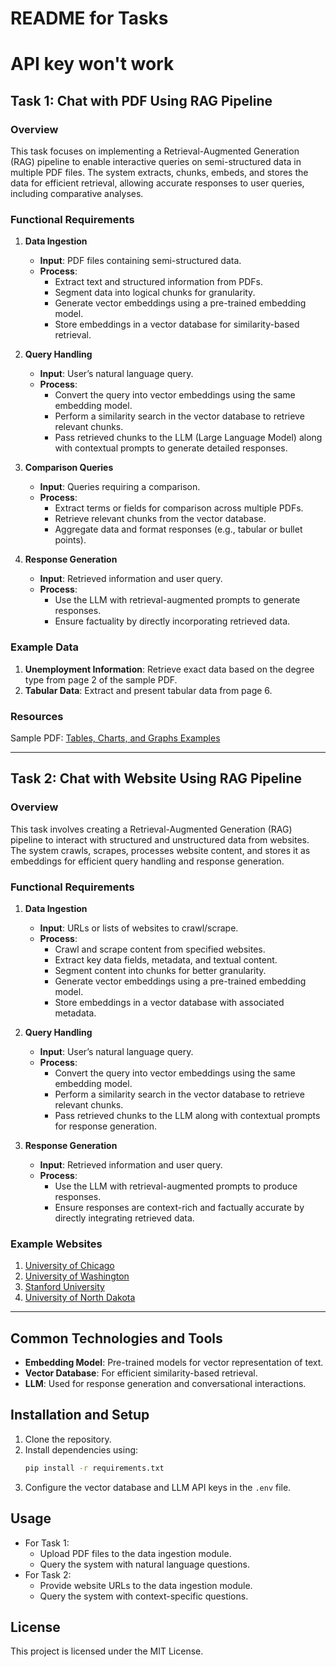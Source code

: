 # README for Tasks
# API key won't work
## Task 1: Chat with PDF Using RAG Pipeline

### Overview
This task focuses on implementing a Retrieval-Augmented Generation (RAG) pipeline to enable interactive queries on semi-structured data in multiple PDF files. The system extracts, chunks, embeds, and stores the data for efficient retrieval, allowing accurate responses to user queries, including comparative analyses.

### Functional Requirements
1. **Data Ingestion**
    - **Input**: PDF files containing semi-structured data.
    - **Process**:
        - Extract text and structured information from PDFs.
        - Segment data into logical chunks for granularity.
        - Generate vector embeddings using a pre-trained embedding model.
        - Store embeddings in a vector database for similarity-based retrieval.

2. **Query Handling**
    - **Input**: User’s natural language query.
    - **Process**:
        - Convert the query into vector embeddings using the same embedding model.
        - Perform a similarity search in the vector database to retrieve relevant chunks.
        - Pass retrieved chunks to the LLM (Large Language Model) along with contextual prompts to generate detailed responses.

3. **Comparison Queries**
    - **Input**: Queries requiring a comparison.
    - **Process**:
        - Extract terms or fields for comparison across multiple PDFs.
        - Retrieve relevant chunks from the vector database.
        - Aggregate data and format responses (e.g., tabular or bullet points).

4. **Response Generation**
    - **Input**: Retrieved information and user query.
    - **Process**:
        - Use the LLM with retrieval-augmented prompts to generate responses.
        - Ensure factuality by directly incorporating retrieved data.

### Example Data
1. **Unemployment Information**: Retrieve exact data based on the degree type from page 2 of the sample PDF.
2. **Tabular Data**: Extract and present tabular data from page 6.

### Resources
Sample PDF: [Tables, Charts, and Graphs Examples](https://www.hunter.cuny.edu/dolciani/pdf_files/workshop-materials/mmc-presentations/tables-charts-and-graphs-with-examples-from.pdf)

---

## Task 2: Chat with Website Using RAG Pipeline

### Overview
This task involves creating a Retrieval-Augmented Generation (RAG) pipeline to interact with structured and unstructured data from websites. The system crawls, scrapes, processes website content, and stores it as embeddings for efficient query handling and response generation.

### Functional Requirements
1. **Data Ingestion**
    - **Input**: URLs or lists of websites to crawl/scrape.
    - **Process**:
        - Crawl and scrape content from specified websites.
        - Extract key data fields, metadata, and textual content.
        - Segment content into chunks for better granularity.
        - Generate vector embeddings using a pre-trained embedding model.
        - Store embeddings in a vector database with associated metadata.

2. **Query Handling**
    - **Input**: User’s natural language query.
    - **Process**:
        - Convert the query into vector embeddings using the same embedding model.
        - Perform a similarity search in the vector database to retrieve relevant chunks.
        - Pass retrieved chunks to the LLM along with contextual prompts for response generation.

3. **Response Generation**
    - **Input**: Retrieved information and user query.
    - **Process**:
        - Use the LLM with retrieval-augmented prompts to produce responses.
        - Ensure responses are context-rich and factually accurate by directly integrating retrieved data.

### Example Websites
1. [University of Chicago](https://www.uchicago.edu/)
2. [University of Washington](https://www.washington.edu/)
3. [Stanford University](https://www.stanford.edu/)
4. [University of North Dakota](https://und.edu/)

---

## Common Technologies and Tools
- **Embedding Model**: Pre-trained models for vector representation of text.
- **Vector Database**: For efficient similarity-based retrieval.
- **LLM**: Used for response generation and conversational interactions.

## Installation and Setup
1. Clone the repository.
2. Install dependencies using:
   ```bash
   pip install -r requirements.txt
   ```
3. Configure the vector database and LLM API keys in the `.env` file.

## Usage
- For Task 1:
  - Upload PDF files to the data ingestion module.
  - Query the system with natural language questions.
- For Task 2:
  - Provide website URLs to the data ingestion module.
  - Query the system with context-specific questions.

## License
This project is licensed under the MIT License.

